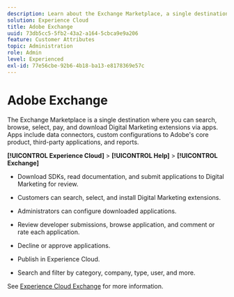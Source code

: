 ```yaml
---
description: Learn about the Exchange Marketplace, a single destination where you can search, browse, select, pay, and download Digital Marketing extensions via apps.
solution: Experience Cloud
title: Adobe Exchange
uuid: 73db5cc5-5fb2-43a2-a164-5cbca9e9a206
feature: Customer Attributes
topic: Administration
role: Admin
level: Experienced
exl-id: 77e56cbe-92b6-4b18-ba13-e8178369e57c
---
```

# Adobe Exchange

The Exchange Marketplace is a single destination where you can search, browse, select, pay, and download Digital Marketing extensions via apps. Apps include data connectors, custom configurations to Adobe's core product, third-party applications, and reports.

**[!UICONTROL Experience Cloud]** > **[!UICONTROL Help]** > **[!UICONTROL Exchange]** 

* Download SDKs, read documentation, and submit applications to Digital Marketing for review. 

* Customers can search, select, and install Digital Marketing extensions. 

* Administrators can configure downloaded applications. 

* Review developer submissions, browse application, and comment or rate each application. 

* Decline or approve applications. 

* Publish in Experience Cloud. 

* Search and filter by category, company, type, user, and more. 

See [Experience Cloud Exchange](https://exchange.adobe.com/experiencecloud.html) for more information.

